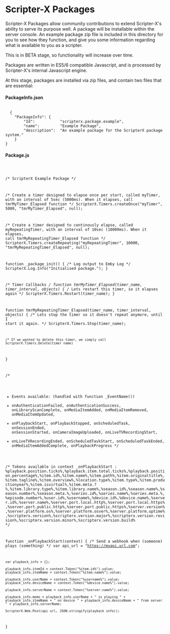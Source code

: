 # Scripter-X Packages

Scripter-X Packages allow community contributions to extend Scripter-X's ability to serve its purpose well.   A package will be installable within the server console.  An example package zip file is included in this directory for you to see how they function, and give you some information regarding what is available to you as a scripter.

This is in BETA stage, so functionality will increase over time.   

Packages are written in ES5/6 compatible Javascript, and is processed by Scripter-X's internal Javascript engine.

At this stage, packages are installed via zip files, and contain two files that are essential:

#### PackageInfo.json

<code>
  {
	"PackageInfo": {
		"Id":			"scripterx.package.example",
		"name":  		"Example Package",
		"description":	"An example package for the ScripterX package system."
	}
}
</code>

#### Package.js

<code>

/* ScripterX Example Package */

/* Create a timer designed to elapse once per start, called myTimer, with an interval of 5sec (5000ms).  When it elapses, call tmrMyTimer_Elapsed function */
ScripterX.Timers.createOnce("myTimer", 5000, "tmrMyTimer_Elapsed", null);

/* Create a timer designed to continously elapse, called myRepeatingTimer, with an interval of 10sec (10000ms).  When it elapses, call tmrMyRepeatingTimer_Elapsed function */
ScripterX.Timers.createRepeating("myRepeatingTimer", 10000, "tmrMyRepeatingTimer_Elapsed", null);


function _package_init() {
	/* Log output to Emby Log */
	ScripterX.Log.Info("Initialised package.");
}

/* Timer Callbacks */
function tmrMyTimer_Elapsed(timer_name, timer_interval, objects)
{
	/* Lets restart this timer, so it elapses again */
	ScripterX.Timers.Restart(timer_name);
}

function tmrMyRepeatingTimer_Elapsed(timer_name, timer_interval, objects)
{
	/* Lets stop the timer so it doesn't repeat anymore, until I start it again. */
	ScripterX.Timers.Stop(timer_name);
	
	/* If we wanted to delete this timer, we simply call ScripterX.Timers.Delete(timer_name)
}


/*
* Events available:  (handled with function _EventName())
* onAuthenticationFailed, onAuthenticationSuccess, onLibraryScanComplete, onMediaItemAdded, onMediaItemRemoved, onMediaItemUpdated,
* onPlaybackStart, onPlaybackStopped, onScheduledTask, onSessionEnded, onSessionStarted, onCameraImageUploaded, onLiveTVRecordingStart,
* onLiveTVRecordingEnded, onScheduledTaskStart, onScheduledTaskEnded,  onMediaItemAddedComplete, onPlaybackProgress
*/

/*  Tokens available in context _onPlaybackStart :
%playback.position.ticks%,%playback.item.total.ticks%,%playback.position.percentage%,%item.id%,%item.name%,%item.path%,%item.originaltitle%,%item.tagline%,%item.overview%,%location.type%,%item.type%,%item.productionyear%,%item.isvirtual%,%item.meta.?%,%item.library.type%,%item.library.name%,%season.id%,%season.name%,%season.number%,%season.meta.*%,%series.id%,%series.name%,%series.meta.*%,%episode.number%,%user.id%,%username%,%device.id%,%device.name%,%server.id%,%server.name%,%server.port.local.http%,%server.port.local.https%,%server.port.public.http%,%server.port.public.https%,%server.version%,%server.platform.os%,%server.platform.osver%,%server.platform.uptime%,%scripterx.version%,%scripterx.version.major%,%scripterx.version.revision%,%scripterx.version.minor%,%scripterx.version.build%
*/

function _onPlaybackStart(context)
{
	/* Send a webhook when (someone) plays (something) */
	var api_url = "https://myapi.url.com";
	
	var playback_info = {};
	
	playback_info.itemId = context.Token("%item.id%").value;
	playback_info.itemName = context.Token("%item.name%").value;
	
	playback_info.userName = context.Token("%username%").value;
	playback_info.deviceName = context.Token("%device.name%").value;

	playback_info.serverName = context.Token("%server.name%").value;
	
	playback_info.memo = playback_info.userName + " is playing " + playback_info.itemName + " on device " + playback_info.deviceName + " from server " + playback_info.serverName; 
	
	ScripterX.Web.Post(api_url, JSON.stringify(playback_info));
}

</code>
